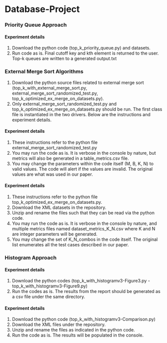 # Database-Project

<h3>Priority Queue Approach</h3>
    <h4>Experiment details</h4>
    <p>
        <ol>
            <li>Download the python code (top_k_priority_queue.py) and datasets.</li>
            <li>Run code as is. Final cutoff key and kth element is returned to the user. Top-k queues are written to a generated output.txt</li>
         </ol> 
    </p>
    
<h3>External Merge Sort Algorithms</h3>
    <p>
        <ol>
            <li>Download the python source files related to external merge sort (top_k_with_external_merge_sort.py, external_merge_sort_randomized_test.py, top_k_optimized_ex_merge_on_datasets.py).</li>
            <li>Only external_merge_sort_randomized_test.py and top_k_optimized_ex_merge_on_datasets.py should be run. The first class file is instantiated in the two drivers. Below are the instructions and experiment details.</li>
        </ol>
    </p>
    <h4>Experiment details</h4>
        <p>
            <ol>
                <li>These instructions refer to the python file external_merge_sort_randomized_test.py</li>
                <li>You may run the code as is. It is verbose in the console by nature, but metrics will also be generated in a table_metrics.csv file.</li>
                <li>You may change the parameters within the code itself (M, B, K, N) to valid values. The code will alert if the values are invalid. The original values are what was used in our paper.</li>
            </ol>
        </p>
    <h4>Experiment details</h4>
        <p>
            <ol>
                <li>These instructions refer to the python file top_k_optimized_ex_merge_on_datasets.py.</li>
                <li>Download the XML datasets in the repository.</li>
                <li>Unzip and rename the files such that they can be read via the python code.</li>
                <li>You may run the code as is. It is verbose in the console by nature, and multiple metrics files named dataset_metrics_K_N.csv where K and N are integer parameters will be generated.</li>
                <li>You may change the set of K_N_combos in the code itself. The original list enumerates all the test cases described in our paper.</li>
            </ol>
        </p>


<h3>Histogram Approach</h3>
    <h4>Experiment details</h4>
    <p>
        <ol>
            <li>Download the python codes (top_k_with_histogramv3-Figure3.py - top_k_with_histogramv3-Figure9.py)</li>
            <li>Run the codes as is. The results from the report should be generated as a csv file under the same directory.</li>
         </ol> 
    </p>
    <h4>Experiment details</h4>
    <p>
        <ol>
            <li>Download the python code (top_k_with_histogramv3-Comparison.py)</li>
            <li>Download the XML files under the repository.</li>
            <li>Unzip and rename the files as indicated in the python code.</li>
            <li>Run the code as is. The results will be populated in the console.</li>
        </ol>
     </p>



